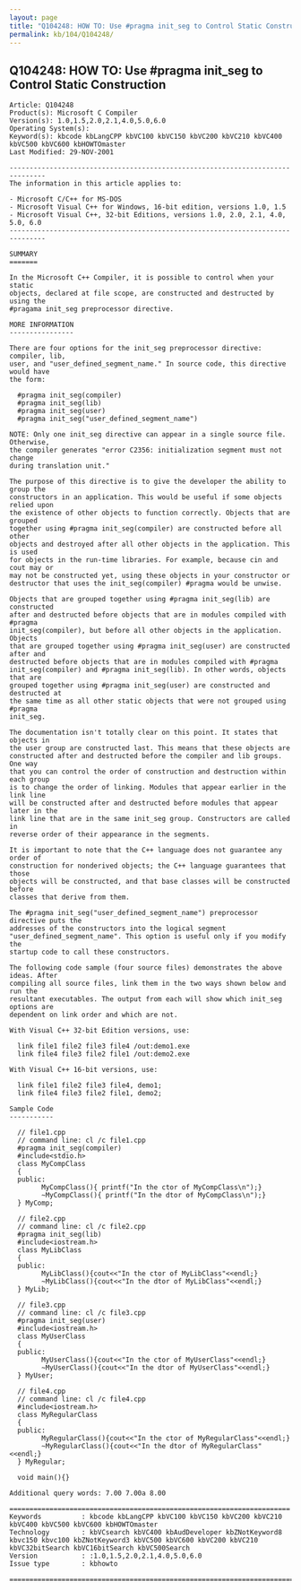 ```yaml
---
layout: page
title: "Q104248: HOW TO: Use #pragma init_seg to Control Static Construction"
permalink: kb/104/Q104248/
---
```


## Q104248: HOW TO: Use #pragma init_seg to Control Static Construction

	Article: Q104248
	Product(s): Microsoft C Compiler
	Version(s): 1.0,1.5,2.0,2.1,4.0,5.0,6.0
	Operating System(s): 
	Keyword(s): kbcode kbLangCPP kbVC100 kbVC150 kbVC200 kbVC210 kbVC400 kbVC500 kbVC600 kbHOWTOmaster
	Last Modified: 29-NOV-2001
	
	-------------------------------------------------------------------------------
	The information in this article applies to:
	
	- Microsoft C/C++ for MS-DOS 
	- Microsoft Visual C++ for Windows, 16-bit edition, versions 1.0, 1.5 
	- Microsoft Visual C++, 32-bit Editions, versions 1.0, 2.0, 2.1, 4.0, 5.0, 6.0 
	-------------------------------------------------------------------------------
	
	SUMMARY
	=======
	
	In the Microsoft C++ Compiler, it is possible to control when your static
	objects, declared at file scope, are constructed and destructed by using the
	#pragama init_seg preprocessor directive.
	
	MORE INFORMATION
	----------------
	
	There are four options for the init_seg preprocessor directive: compiler, lib,
	user, and "user_defined_segment_name." In source code, this directive would have
	the form:
	
	  #pragma init_seg(compiler)
	  #pragma init_seg(lib)
	  #pragma init_seg(user)
	  #pragma init_seg("user_defined_segment_name")
	
	NOTE: Only one init_seg directive can appear in a single source file. Otherwise,
	the compiler generates "error C2356: initialization segment must not change
	during translation unit."
	
	The purpose of this directive is to give the developer the ability to group the
	constructors in an application. This would be useful if some objects relied upon
	the existence of other objects to function correctly. Objects that are grouped
	together using #pragma init_seg(compiler) are constructed before all other
	objects and destroyed after all other objects in the application. This is used
	for objects in the run-time libraries. For example, because cin and cout may or
	may not be constructed yet, using these objects in your constructor or
	destructor that uses the init_seg(compiler) #pragma would be unwise.
	
	Objects that are grouped together using #pragma init_seg(lib) are constructed
	after and destructed before objects that are in modules compiled with #pragma
	init_seg(compiler), but before all other objects in the application. Objects
	that are grouped together using #pragma init_seg(user) are constructed after and
	destructed before objects that are in modules compiled with #pragma
	init_seg(compiler) and #pragma init_seg(lib). In other words, objects that are
	grouped together using #pragma init_seg(user) are constructed and destructed at
	the same time as all other static objects that were not grouped using #pragma
	init_seg.
	
	The documentation isn't totally clear on this point. It states that objects in
	the user group are constructed last. This means that these objects are
	constructed after and destructed before the compiler and lib groups. One way
	that you can control the order of construction and destruction within each group
	is to change the order of linking. Modules that appear earlier in the link line
	will be constructed after and destructed before modules that appear later in the
	link line that are in the same init_seg group. Constructors are called in
	reverse order of their appearance in the segments.
	
	It is important to note that the C++ language does not guarantee any order of
	construction for nonderived objects; the C++ language guarantees that those
	objects will be constructed, and that base classes will be constructed before
	classes that derive from them.
	
	The #pragma init_seg("user_defined_segment_name") preprocessor directive puts the
	addresses of the constructors into the logical segment
	"user_defined_segment_name". This option is useful only if you modify the
	startup code to call these constructors.
	
	The following code sample (four source files) demonstrates the above ideas. After
	compiling all source files, link them in the two ways shown below and run the
	resultant executables. The output from each will show which init_seg options are
	dependent on link order and which are not.
	
	With Visual C++ 32-bit Edition versions, use:
	
	  link file1 file2 file3 file4 /out:demo1.exe
	  link file4 file3 file2 file1 /out:demo2.exe
	
	With Visual C++ 16-bit versions, use:
	
	  link file1 file2 file3 file4, demo1;
	  link file4 file3 file2 file1, demo2;
	
	Sample Code
	-----------
	
	  // file1.cpp
	  // command line: cl /c file1.cpp
	  #pragma init_seg(compiler)
	  #include<stdio.h>
	  class MyCompClass
	  {
	  public:
	        MyCompClass(){ printf("In the ctor of MyCompClass\n");}
	        ~MyCompClass(){ printf("In the dtor of MyCompClass\n");}
	  } MyComp;
	
	  // file2.cpp
	  // command line: cl /c file2.cpp
	  #pragma init_seg(lib)
	  #include<iostream.h>
	  class MyLibClass
	  {
	  public:
	        MyLibClass(){cout<<"In the ctor of MyLibClass"<<endl;}
	        ~MyLibClass(){cout<<"In the dtor of MyLibClass"<<endl;}
	  } MyLib;
	
	  // file3.cpp
	  // command line: cl /c file3.cpp
	  #pragma init_seg(user)
	  #include<iostream.h>
	  class MyUserClass
	  {
	  public:
	        MyUserClass(){cout<<"In the ctor of MyUserClass"<<endl;}
	        ~MyUserClass(){cout<<"In the dtor of MyUserClass"<<endl;}
	  } MyUser;
	
	  // file4.cpp
	  // command line: cl /c file4.cpp
	  #include<iostream.h>
	  class MyRegularClass
	  {
	  public:
	        MyRegularClass(){cout<<"In the ctor of MyRegularClass"<<endl;}
	        ~MyRegularClass(){cout<<"In the dtor of MyRegularClass"<<endl;}
	  } MyRegular;
	
	  void main(){}
	
	Additional query words: 7.00 7.00a 8.00
	
	======================================================================
	Keywords          : kbcode kbLangCPP kbVC100 kbVC150 kbVC200 kbVC210 kbVC400 kbVC500 kbVC600 kbHOWTOmaster 
	Technology        : kbVCsearch kbVC400 kbAudDeveloper kbZNotKeyword8 kbvc150 kbvc100 kbZNotKeyword3 kbVC500 kbVC600 kbVC200 kbVC210 kbVC32bitSearch kbVC16bitSearch kbVC500Search
	Version           : :1.0,1.5,2.0,2.1,4.0,5.0,6.0
	Issue type        : kbhowto
	
	=============================================================================
	
